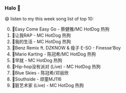 

### Halo 👋

😄 listen to my this week song list of top 10:

0. 🌈Easy Come Easy Go - 蔡健雅/MC HotDog 热狗
1. 🌈让我RAP - MC HotDog 热狗
2. 🌈我的生活 - MC HotDog 热狗
3. 🌈Benz Remix ft. DZKNOW & 瘦子 E-SO - Finesse'Boy
4. 🌈Mario Karting - 陈冠希/MC HotDog 热狗
5. 🌈早就 - MC HotDog 热狗
6. 🌈Hip-hop没有派对 (Live) - MC HotDog 热狗
7. 🌈Blue Skies - 陈冠希/邓丽欣
8. 🌈Southside - 顽童MJ116
9. 🌈脏艺术家 (Live) - MC HotDog 热狗

